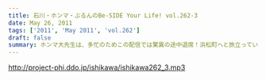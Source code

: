 ```yaml
---
title: 石川・ホンマ・ぶるんのBe-SIDE Your Life! vol.262-3
date: May 26, 2011
tags: ['2011', 'May 2011', 'vol.262']
draft: false
summary: ホンマ大先生は、多忙のためこの配信では驚異の途中退席！浜松町へと旅立っていきました。その後の、ぶるんサンの怒りのアフガンの様子はいわずもがな～～NAMAE
---
```


http://project-phi.ddo.jp/ishikawa/ishikawa262_3.mp3